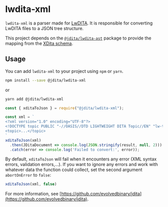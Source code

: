 # lwdita-xml

`lwdita-xml` is a parser made for [LwDITA](https://github.com/oasis-tcs/dita-lwdita).
It is responsible for converting LwDITA files to a JSON tree structure.

This project depends on the [`@jdita/lwdita-ast`](https://www.npmjs.com/package/@jdita/lwdita-xml) package to provide the mapping from the [XDita schema](https://github.com/oasis-tcs/dita-lwdita/blob/spec/org.oasis.xdita/dtd/lw-topic.mod).

## Usage

You can add `lwdita-xml` to your project using `npm` or `yarn`.

```bash
npm install --save @jdita/lwdita-xml
```

or

```bash
yarn add @jdita/lwdita-xml
```

```javascript
const { xditaToJson } = require("@jdita/lwdita-xml");

const xml = `
<?xml version="1.0" encoding="UTF-8"?>
<!DOCTYPE topic PUBLIC "-//OASIS//DTD LIGHTWEIGHT DITA Topic//EN" "lw-topic.dtd">
<topic>...</topic>
`
xditaToJson(xml)
  .then(JDitaDocument => console.log(JSON.stringify(result, null, 2)))
  .catch(error => console.log('Failed to convert:', error));
```

By default, `xditaToJson` will fail when it encounters any error (XML syntax errors, validation errors,...).
If you want to ignore any errors and work with whatever data the function could collect, set the second argument `abortOnError` to `false`:

```javascript
xditaToJson(xml, false)
```

For more information, see [https://github.com/evolvedbinary/jdita](https://github.com/evolvedbinary/jdita).
